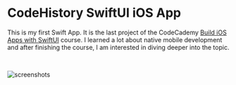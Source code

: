 # CodeHistory SwiftUI iOS App

This is my first Swift App. It is the last project of the CodeCademy [Build iOS Apps with SwiftUI](https://www.codecademy.com/learn/paths/build-ios-apps-with-swiftui) course.
I learned a lot about native mobile development and after finishing the course, I am interested in diving deeper into the topic.

<br>

![screenshots](https://user-images.githubusercontent.com/80218604/134472814-11021dd5-ff6c-4bf3-b9a6-83851224c4fd.png)

